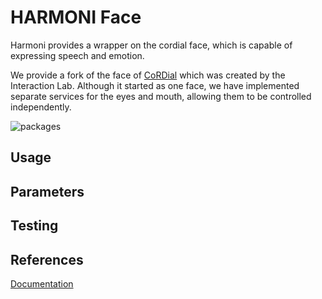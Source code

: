 # HARMONI Face

Harmoni provides a wrapper on the cordial face, which is capable of expressing speech and emotion.

We provide a fork of the face of [CoRDial](https://github.com/ndennler/cordial-public) which was created by the Interaction Lab. Although it started as one face, we have implemented separate services for the eyes and mouth, allowing them to be controlled independently.

![packages](../images/screen_demo.png)

## Usage

## Parameters

## Testing

## References
[Documentation](https://harmoni.readthedocs.io/en/latest/packages/harmoni_face.html)
